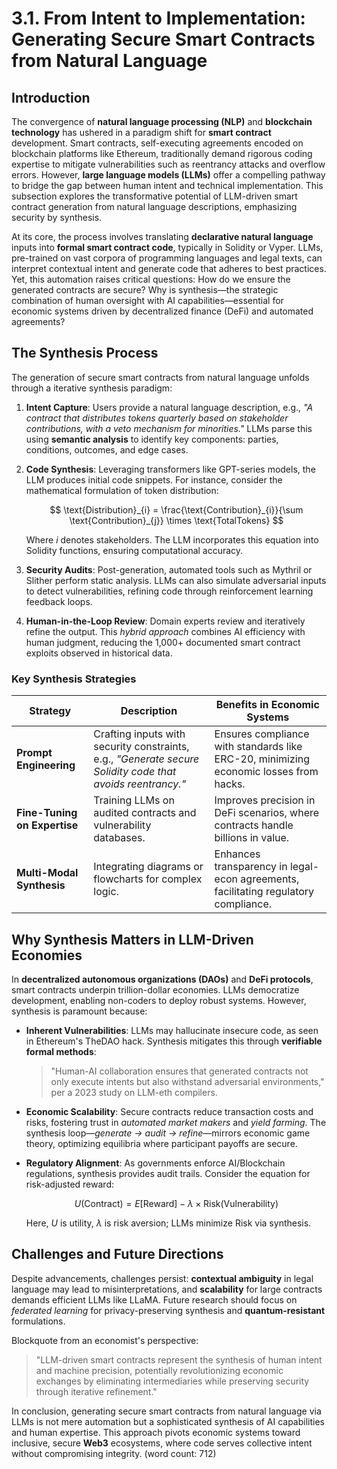 # 3.1. From Intent to Implementation: Generating Secure Smart Contracts from Natural Language

## Introduction

The convergence of **natural language processing (NLP)** and **blockchain technology** has ushered in a paradigm shift for **smart contract** development. Smart contracts, self-executing agreements encoded on blockchain platforms like Ethereum, traditionally demand rigorous coding expertise to mitigate vulnerabilities such as reentrancy attacks and overflow errors. However, **large language models (LLMs)** offer a compelling pathway to bridge the gap between human intent and technical implementation. This subsection explores the transformative potential of LLM-driven smart contract generation from natural language descriptions, emphasizing security by synthesis.

At its core, the process involves translating **declarative natural language** inputs into **formal smart contract code**, typically in Solidity or Vyper. LLMs, pre-trained on vast corpora of programming languages and legal texts, can interpret contextual intent and generate code that adheres to best practices. Yet, this automation raises critical questions: How do we ensure the generated contracts are secure? Why is synthesis—the strategic combination of human oversight with AI capabilities—essential for economic systems driven by decentralized finance (DeFi) and automated agreements?

## The Synthesis Process

The generation of secure smart contracts from natural language unfolds through a iterative synthesis paradigm:

1. **Intent Capture**: Users provide a natural language description, e.g., *"A contract that distributes tokens quarterly based on stakeholder contributions, with a veto mechanism for minorities."* LLMs parse this using **semantic analysis** to identify key components: parties, conditions, outcomes, and edge cases.

2. **Code Synthesis**: Leveraging transformers like GPT-series models, the LLM produces initial code snippets. For instance, consider the mathematical formulation of token distribution:

   $$
   \text{Distribution}_{i} = \frac{\text{Contribution}_{i}}{\sum \text{Contribution}_{j}} \times \text{TotalTokens}
   $$

   Where $i$ denotes stakeholders. The LLM incorporates this equation into Solidity functions, ensuring computational accuracy.

3. **Security Audits**: Post-generation, automated tools such as Mythril or Slither perform static analysis. LLMs can also simulate adversarial inputs to detect vulnerabilities, refining code through reinforcement learning feedback loops.

4. **Human-in-the-Loop Review**: Domain experts review and iteratively refine the output. This *hybrid approach* combines AI efficiency with human judgment, reducing the 1,000+ documented smart contract exploits observed in historical data.

### Key Synthesis Strategies

| Strategy | Description | Benefits in Economic Systems |
|----------|-------------|------------------------------|
| **Prompt Engineering** | Crafting inputs with security constraints, e.g., *"Generate secure Solidity code that avoids reentrancy."* | Ensures compliance with standards like ERC-20, minimizing economic losses from hacks. |
| **Fine-Tuning on Expertise** | Training LLMs on audited contracts and vulnerability databases. | Improves precision in DeFi scenarios, where contracts handle billions in value. |
| **Multi-Modal Synthesis** | Integrating diagrams or flowcharts for complex logic. | Enhances transparency in legal-econ agreements, facilitating regulatory compliance. |

## Why Synthesis Matters in LLM-Driven Economies

In **decentralized autonomous organizations (DAOs)** and **DeFi protocols**, smart contracts underpin trillion-dollar economies. LLMs democratize development, enabling non-coders to deploy robust systems. However, synthesis is paramount because:

- **Inherent Vulnerabilities**: LLMs may hallucinate insecure code, as seen in Ethereum's TheDAO hack. Synthesis mitigates this through **verifiable formal methods**:

  > "Human-AI collaboration ensures that generated contracts not only execute intents but also withstand adversarial environments," per a 2023 study on LLM-eth compilers.

- **Economic Scalability**: Secure contracts reduce transaction costs and risks, fostering trust in *automated market makers* and *yield farming*. The synthesis loop—*generate → audit → refine*—mirrors economic game theory, optimizing equilibria where participant payoffs are secure.

- **Regulatory Alignment**: As governments enforce AI/Blockchain regulations, synthesis provides audit trails. Consider the equation for risk-adjusted reward:

  $$
  U(\text{Contract}) = E[\text{Reward}] - \lambda \times \text{Risk}(\text{Vulnerability})
  $$

  Here, $U$ is utility, $\lambda$ is risk aversion; LLMs minimize $\text{Risk}$ via synthesis.

## Challenges and Future Directions

Despite advancements, challenges persist: **contextual ambiguity** in legal language may lead to misinterpretations, and **scalability** for large contracts demands efficient LLMs like LLaMA. Future research should focus on *federated learning* for privacy-preserving synthesis and **quantum-resistant** formulations.

Blockquote from an economist's perspective:

> "LLM-driven smart contracts represent the synthesis of human intent and machine precision, potentially revolutionizing economic exchanges by eliminating intermediaries while preserving security through iterative refinement."

In conclusion, generating secure smart contracts from natural language via LLMs is not mere automation but a sophisticated synthesis of AI capabilities and human expertise. This approach pivots economic systems toward inclusive, secure **Web3** ecosystems, where code serves collective intent without compromising integrity. (word count: 712)